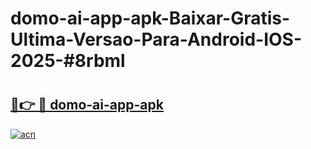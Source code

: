 # domo-ai-app-apk-Baixar-Gratis-Ultima-Versao-Para-Android-IOS-2025-#8rbml

# <h2><a href="https://ainizakaria.my?title=domo-ai-app-apk&ref=24M">🔗👉 🔴 domo-ai-app-apk</a></h2>

[![acn](https://github.com/user-attachments/assets/0f9c940e-d8b0-45ae-aac7-cd30a18b3e1c)](https://ainizakaria.my?title=domo-ai-app-apk&ref=24M)

